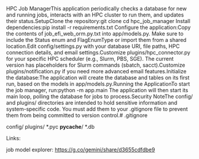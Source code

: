 HPC Job ManagerThis application periodically checks a database for new and running jobs, interacts with an HPC cluster to run them, and updates their status.SetupClone the repository:git clone <your-repo-url>
cd hpc_job_manager
Install dependencies:pip install -r requirements.txt
Configure the application:Copy the contents of job_efi_web_orm.py.txt into app/models.py. Make sure to include the Status enum and FlagEnumType or import them from a shared location.Edit config/settings.py with your database URI, file paths, HPC connection details, and email settings.Customize plugins/hpc_connector.py for your specific HPC scheduler (e.g., Slurm, PBS, SGE). The current version has placeholders for Slurm commands (sbatch, sacct).Customize plugins/notification.py if you need more advanced email features.Initialize the database:The application will create the database and tables on its first run, based on the models in app/models.py.Running the ApplicationTo start the job manager, run:python -m app.main
The application will then start its main loop, polling the database for jobs to process.Security NoteThe config/ and plugins/ directories are intended to hold sensitive information and system-specific code. You must add them to your .gitignore file to prevent them from being committed to version control.# .gitignore

config/
plugins/
*.pyc
__pycache__/
*.db

Links:

job model explorer: https://g.co/gemini/share/d3655cdfdbe9

